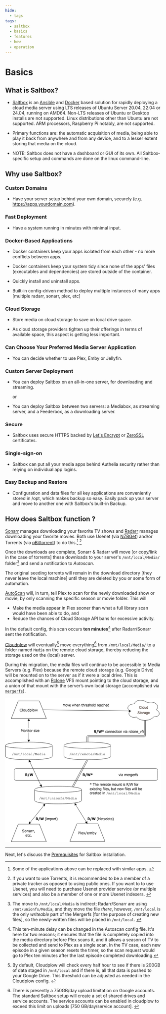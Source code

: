 ```yaml
---
hide:
  - tags
tags:
  - saltbox
  - basics
  - features
  - how
  - operation
---
```


# Basics

## What is Saltbox?

- [Saltbox](https://github.com/saltyorg/Saltbox) is an [Ansible](https://www.ansible.com/how-ansible-works) and [Docker](https://www.docker.com/what-container) based solution for rapidly deploying a cloud media server using LTS releases of Ubuntu Server 20.04, 22.04 or 24.04, running on AMD64.  Non-LTS releases of Ubuntu or Desktop installs are not supported.  Linux distributions other than Ubuntu are not supported.  ARM processors, Raspberry Pi notably, are not supported.

- Primary functions are: the automatic acquisition of media, being able to  play it back from anywhere and from any device, and to a lesser extent storing that media on the cloud.

- NOTE: Saltbox does not have a dashboard or GUI of its own. All Saltbox-specific setup and commands are done on the linux command-line.

## Why use Saltbox?

### Custom Domains

- Have your server setup behind your own domain, securely (e.g. <https://apps.yourdomain.com>).

### Fast Deployment

- Have a system running in minutes with minimal input.

### Docker-Based Applications

- Docker containers keep your apps isolated from each other - no more conflicts between apps.

- Docker containers keep your system tidy since none of the apps' files (executables and dependencies) are stored outside of the container.

- Quickly install and uninstall apps.

- Built-in config-driven method to deploy multiple instances of many apps [multiple radarr, sonarr, plex, etc]

### Cloud Storage

- Store media on cloud storage to save on local drive space.

- As cloud storage providers tighten up their offerings in terms of available space, this aspect is getting less important.

### Can Choose Your Preferred Media Server Application

- You can decide whether to use Plex, Emby or Jellyfin.

### Custom Server Deployment

- You can deploy Saltbox on an all-in-one server, for downloading and streaming.

  or

- You can deploy Saltbox between two servers: a Mediabox, as streaming server, and a Feederbox, as a downloading server.

### Secure

- Saltbox uses secure HTTPS backed by [Let's Encrypt](https://letsencrypt.org/) or [ZeroSSL](https://zerossl.com/) certificates.

### Single-sign-on

- Saltbox can put all your media apps behind Authelia security rather than relying on individual app logins.

### Easy Backup and Restore

- Configuration and data files for all key applications are conveniently stored in /opt, which makes backup so easy. Easily pack up your server and move to another one with Saltbox's built-in Backup.

## How does Saltbox function ?

[Sonarr](https://sonarr.tv/) manages downloading your favorite TV shows and [Radarr](https://radarr.video/) manages downloading your favorite movies. Both use Usenet (via [NZBGet](https://nzbget.net/)) and/or Torrents (via [qBittorrent](https://github.com/qbittorrent/qBittorrent)) to do this.[^1] [^2]

Once the downloads are complete, Sonarr & Radarr will move [or copy/link in the case of torrents] these downloads to your server's `/mnt/local/Media/` folder[^3] and send a notification to _Autoscan_.

The original seeding torrents will remain in the download directory [they never leave the local machine] until they are deleted by you or some form of automation.

[AutoScan](https://github.com/cloudbox/autoscan/) will, in turn, tell Plex to scan for the newly downloaded show or movie, by only scanning the specific season or movie folder. This will

- Make the media appear in Plex sooner than what a full library scan would have been able to do, and
- Reduce the chances of Cloud Storage API bans for excessive activity.

In the default config, this scan occurs **ten minutes**[^4] after Radarr/Sonarr sent the notification.

[Cloudplow](https://github.com/Saltbox/Saltbox/wiki/Cloudplow) will eventually[^5] move everything[^6] from `/mnt/local/Media/` to a folder named `Media` on the remote cloud storage, thereby reducing the storage used on the (local) server.

During this migration, the media files will continue to be accessible to Media Servers (e.g. Plex) because the remote cloud storage (e.g. Google Drive) will be mounted on to the server as if it were a local drive. This is accomplished with an [Rclone](https://rclone.org/) VFS mount pointing to the cloud storage, and a union of that mount with the server’s own local storage (accomplished via [`mergerfs`](https://github.com/trapexit/mergerfs)).

![](../../images/basics-flowchart.png)

***

[^1]: Some of the applications above can be replaced with similar apps. </sup>

[^2]: If you want to use Torrents, it is recommended to be a member of a private tracker as opposed to using public ones. If you want to to use Usenet, you will need to purchase Usenet provider service (or multiple services) and also be a member of one or more Usenet indexers. </sup>

[^3]: The move to `/mnt/local/Media` is indirect; Radarr/Sonarr are using `/mnt/unionfs/Media`, and they move the file _there_, however,  `/mnt/local` is the only _writeable_ part of the Mergerfs [for the purpose of  creating new files], so the newly-written files will be placed in `/mnt/local`. </sup>

[^4]: This ten-minute delay can be changed in the Autoscan config file.  It's here for two reasons; it ensures that the file is completely copied into the media directory before Plex scans it, and it allows a season of TV to be collected and send to Plex as a single scan. In the TV case, each new episode in a given season resets the timer, so the scan request would go to Plex ten minutes after the last episode completed downloading.</sup>

[^5]: By default, Cloudplow will check every half hour to see if there is 200GB of data staged in `/mnt/local` and if there is, all that data is pushed to your Google Drive.  This threshold can be adjusted as needed in the Cloudplow config. </sup>

[^6]: There is presently a 750GB/day upload limitation on Google accounts.  The standard Saltbox setup will create a set of shared drives and service accounts. The service accounts can be enabled in cloudplow to exceed this limit on uploads [750 GB/day/service account]. </sup>

Next, let's discuss the [Prerequisites](../prerequisites/prerequisites.md) for Saltbox installation.
